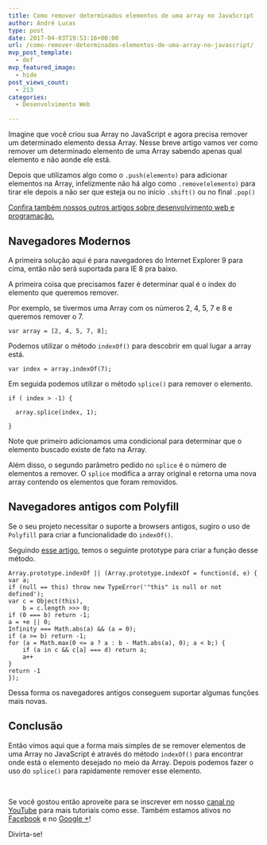 ```yaml
---
title: Como remover determinados elementos de uma array no JavaScript
author: André Lucas
type: post
date: 2017-04-03T19:53:16+00:00
url: /como-remover-determinados-elementos-de-uma-array-no-javascript/
mvp_post_template:
  - def
mvp_featured_image:
  - hide
post_views_count:
  - 213
categories:
  - Desenvolvimento Web

---
```

Imagine que você criou sua Array no JavaScript e agora precisa remover um determinado elemento dessa Array. Nesse breve artigo vamos ver como remover um determinado elemento de uma Array sabendo apenas qual elemento e não aonde ele está.

Depois que utilizamos algo como o `.push(elemento)` para adicionar elementos na Array, infelizmente não há algo como `.remove(elemento)` para tirar ele depois a não ser que esteja ou no início `.shift()` ou no final `.pop()`

<a href="https://www.igluonline.com/categories/desenvolvimento-web/" target="_blank">Confira também nossos outros artigos sobre desenvolvimento web e programação.</a>

## Navegadores Modernos

A primeira solução aqui é para navegadores do Internet Explorer 9 para cima, então não será suportada para IE 8 pra baixo.

A primeira coisa que precisamos fazer é determinar qual é o index do elemento que queremos remover.

Por exemplo, se tivermos uma Array com os números 2, 4, 5, 7 e 8 e queremos remover o 7.

`var array = [2, 4, 5, 7, 8];`

Podemos utilizar o método `indexOf()` para descobrir em qual lugar a array está.

`var index = array.indexOf(7);`

Em seguida podemos utilizar o método `splice()` para remover o elemento.

    if ( index > -1) {

      array.splice(index, 1);

    }

Note que primeiro adicionamos uma condicional para determinar que o elemento buscado existe de fato na Array.

Além disso, o segundo parâmetro pedido no `splice` é o número de elementos a remover. O `splice` modifica a array original e retorna uma nova array contendo os elementos que foram removidos.

## Navegadores antigos com Polyfill

Se o seu projeto necessitar o suporte a browsers antigos, sugiro o uso de `Polyfill` para criar a funcionalidade do `indexOf()`.

Seguindo <a href="https://developer.mozilla.org/en-US/docs/Web/JavaScript/Reference/Global_Objects/Array/indexOf#Polyfill" target="_blank">esse artigo</a>, temos o seguinte prototype para criar a função desse método.

	Array.prototype.indexOf || (Array.prototype.indexOf = function(d, e) {
	var a;
	if (null == this) throw new TypeError('"this" is null or not defined');
	var c = Object(this),
		b = c.length >>> 0;
	if (0 === b) return -1;
	a = +e || 0;
	Infinity === Math.abs(a) && (a = 0);
	if (a >= b) return -1;
	for (a = Math.max(0 <= a ? a : b - Math.abs(a), 0); a < b;) {
		if (a in c && c[a] === d) return a;
		a++
	}
	return -1
	});

Dessa forma os navegadores antigos conseguem suportar algumas funções mais novas.

## Conclusão

Então vimos aqui que a forma mais simples de se remover elementos de uma Array no JavaScript é através do método `indexOf()` para encontrar onde está o elemento desejado no meio da Array. Depois podemos fazer o uso do `splice()` para rapidamente remover esse elemento.

&nbsp;

Se você gostou então aproveite para se inscrever em nosso <a href="https://www.youtube.com/channel/UCybl6LOBsIJ6R5dXUdbmmXA" target="_blank">canal no YouTube</a> para mais tutoriais como esse. Também estamos ativos no <a href="https://www.facebook.com/igluonline" target="_blank">Facebook</a> e no [Google +][1]!

Divirta-se!

 [1]: http://plus.google.com/u/0/collection/0TVuZ
